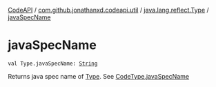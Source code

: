 [CodeAPI](../../index.md) / [com.github.jonathanxd.codeapi.util](../index.md) / [java.lang.reflect.Type](index.md) / [javaSpecName](.)

# javaSpecName

`val Type.javaSpecName: `[`String`](https://kotlinlang.org/api/latest/jvm/stdlib/kotlin/-string/index.html)

Returns java spec name of [Type](#). See [CodeType.javaSpecName](../../com.github.jonathanxd.codeapi.type/-code-type/java-spec-name.md)

